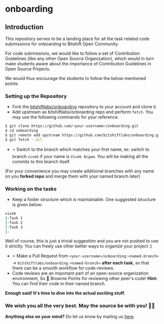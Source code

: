 # onboarding

## Introduction
This repository serves to be a landing place for all the task related code submissions for onboarding to Bitshift Open Community. 

For code submissions, we would like to follow a set of Contribution Guidelines (like any other Open Source Organization), which would in turn make students aware about the importance of Contribution Guidelines in Open Source Projects.

We would thus encourage the students to follow the below mentioned points:

### Setting up the Repository
- Fork the [bitshiftlabs/onboarding](https://github.com/bitshiftlabs/onboarding) repository to your account and clone it. 
- Add upstream as bitshiftlabs/onboarding repo and perform `fetch`. You may use the following commands for your reference.

```bash
$ git clone https://github.com/<your-username>/onboarding.git
$ cd onboarding
$ git remote add upstream https://github.com/bitshiftlabs/onboarding.git
$ git fetch --all
```

- ⭐ Switch to the branch which matches your first name, ex: switch to branch `vivek` if your name is `Vivek Nigam`. You will be making all the commits to this branch itself.

(For your convenience you may create additional branches with any name on you **forked repo** and merge them with your named branch later)

### Working on the tasks
- Keep a folder structure which is maintainable. One suggested structure is given below:

```bash
vivek
|-Task 1
|-Task 2
|-Task 3
|- 
```

Well of course, this is just a trivial suggestion and you are not pushed to use it strictly. You can freely use other better ways to organize your project :)

- ⭐ Make a Pull Request from `<your-username>/onboarding:<named-branch>` → `bitshiftlabs/onboarding:<named-branch>` **after each task**, so that there can be a smooth workflow for code-reviews.
- Code reviews are an important part of an open-source organization environment, So
🥮 Brownie Points for reviewing other peer's code! **Hint:** You can find their code in their named branch.

**Enough said! It's time to dive into the actual exciting stuff.** 
### We wish you all the very best. May the source be with you! 🙌🏻 
**Anything else on your mind?** Do let us know by mailing us [here](mailto:viveknigam.nigam3@gmail.com).

